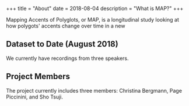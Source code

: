 +++
title = "About"
date = 2018-08-04
description = "What is MAP?"
+++

Mapping Accents of Polyglots, or MAP, is a longitudinal study looking at how polygots' accents change over time in a new 

## Dataset to Date (August 2018)

We currently have recordings from three speakers.

## Project Members

The project currently includes three members: Christina Bergmann, Page Piccinini, and Sho Tsuji.
